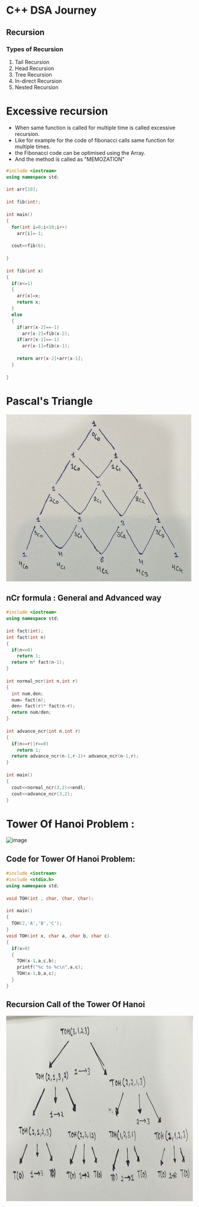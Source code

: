 # C++ DSA Journey
## Recursion 
### Types of Recursion
1. Tail Recursion
2. Head Recursion
3. Tree Recursion
4. In-direct Recursion
5. Nested Recursion

# Excessive recursion
 * When same function is called for multiple time is called excessive recursion.<br />
 * Like for example for the code of fibonacci calls same function for multiple times.<br />
 * the Fibonacci code can be optimised using the Array.<br />
 * And the method is called as "MEMOZATION"<br />
```c++
#include <iostream>
using namespace std;

int arr[10];

int fib(int);

int main()
{
  for(int i=0;i<10;i++)
    arr[i]=-1;

  cout<<fib(6);

}

int fib(int x)
{
  if(x<=1)
  {
    arr[x]=x;
    return x;
  }
  else
  {
    if(arr[x-2]==-1)
      arr[x-2]=fib(x-2);
    if(arr[x-1]==-1)
      arr[x-1]=fib(x-1);

    return arr[x-2]+arr[x-1];
  }

}
```
# Pascal's Triangle
<img src="https://github.com/abhi0ekka/DSA/blob/master/image-used/pascal.jpg" width="500" height="450" /><br/>
## nCr formula : General and Advanced way
```c++
#include <iostream>
using namespace std;

int fact(int);
int fact(int n)
{
  if(n<=0)
    return 1;
  return n* fact(n-1);
}

int normal_ncr(int n,int r)
{
  int num,den;
  num= fact(n);
  den= fact(r)* fact(n-r);
  return num/den;
}

int advance_ncr(int n,int r)
{
  if(n==r||r==0)
    return 1;
  return advance_ncr(n-1,r-1)+ advance_ncr(n-1,r);
}

int main()
{
  cout<<normal_ncr(3,2)<<endl;
  cout<<advance_ncr(3,2);
}
```
# Tower Of Hanoi Problem :<br/>
![image](https://github.com/abhi0ekka/DSA/assets/75915784/80ac9a66-f21a-4417-92e4-a5bb60d37937)<br/>
## Code for Tower Of Hanoi Problem:<br/>
```c++
#include <iostream>
#include <stdio.h>
using namespace std;

void TOH(int , char, char, char);

int main()
{
  TOH(2,'A','B','C');
}
void TOH(int x, char a, char b, char c)
{
  if(x>0)
  {
    TOH(x-1,a,c,b);
    printf("%c to %c\n",a,c);
    TOH(x-1,b,a,c);
  }
}
```
## Recursion Call of the Tower Of Hanoi
<img src="https://github.com/abhi0ekka/DSA/blob/master/image-used/Recursion-flow.jpg" width="1000" height="500" /><br/>

